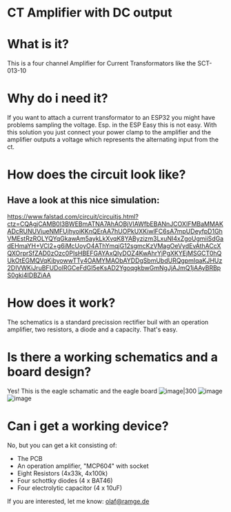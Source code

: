 # CT Amplifier with DC output

# What is it?
This is a four channel Amplifier for Current Transformators like the SCT-013-10
# Why do i need it?
If you want to attach a current transformator to an ESP32 you might have problems sampling the voltage. Esp. in the ESP Easy this is not easy.
With this solution you just connect your power clamp to the amplifier and the amplifier outputs a voltage which represents the alternating input from the ct.
# How does the circuit look like?
## Have a look at this nice simulation:
https://www.falstad.com/circuit/circuitjs.html?ctz=CQAgjCAMB0l3BWEBmATNA7AhAOBjVIAWfbEBANnJCOXIFMBaMMAKADcRUNUViueNMFUjhyoiKKnQErAA7hUOPkUXKiwlFC6sA7mpUDeyfpD1GhVMEstRzROLYQYqGkawAm5aykLkXvqK8YAByzizm3LxuNI4xZgoUgmiiSdGadEHmaYH+VCl2+g6iMcUoyO4AThYmqjG12sgmcKzVMagOeVydEvAthACcXQXOrprSfZAD0zOzc0PIsHBEFGAYAxQIyDOZ4KwAhrYjPgXKYEjMSGCT0hQUkOtEGMQVqKibyowwTTy4OAMYMAObAYDDgSbmUbdURQgpmIqaKJHUz2DIVWKiJruBFUDolRGCeFdGI5eKsAD2YgoqgkbwGmNgJjAJmQ1jAAyBRBpS0gki4IDBZiAA
# How does it work?
The schematics is a standard precission rectifier buil with an operation amplifier, two resistors, a diode and a capacity. That's easy.
# Is there a working schematics and a board design?
Yes! 
This is the eagle schamatic and the eagle board
![image|300](https://github.com/olfried/Current-Transformator-Amplifier-with-DC-Output/assets/1424287/fb836c10-add7-444c-9d68-6aecdde90775|width=100)
![image](https://github.com/olfried/Current-Transformator-Amplifier-with-DC-Output/assets/1424287/52c06ced-3bea-4f8c-8aae-537ad149ca01)
![image](https://github.com/olfried/Current-Transformator-Amplifier-with-DC-Output/assets/1424287/b0e222b8-5088-4c5a-83d9-b79cc6d68dd8)

# Can i get a working device?
No, but you can get a kit consisting of:
- The PCB
- An operation amplifier, "MCP604" with socket
- Eight Resistors (4x33k, 4x100k)
- Four schottky diodes (4 x BAT46)
- Four electrolytic capacitor (4 x 10uF)

If you are interested, let me know:
olaf@ramge.de
